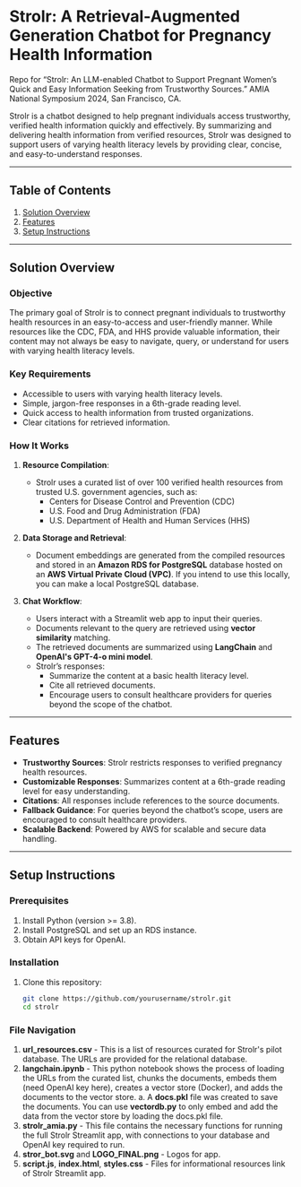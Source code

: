 # **Strolr: A Retrieval-Augmented Generation Chatbot for Pregnancy Health Information**
Repo for “Strolr: An LLM-enabled Chatbot to Support Pregnant Women’s Quick and Easy Information Seeking from Trustworthy Sources.”
AMIA National Symposium 2024, San Francisco, CA. 

Strolr is a chatbot designed to help pregnant individuals access trustworthy, verified health information quickly and effectively. By summarizing and delivering health information from verified resources, Strolr was designed to support users of varying health literacy levels by providing clear, concise, and easy-to-understand responses.

---

## **Table of Contents**
1. [Solution Overview](#solution-overview)
2. [Features](#features)
3. [Setup Instructions](#setup-instructions)


---

## **Solution Overview**

### **Objective**
The primary goal of Strolr is to connect pregnant individuals to trustworthy health resources in an easy-to-access and user-friendly manner. While resources like the CDC, FDA, and HHS provide valuable information, their content may not always be easy to navigate, query, or understand for users with varying health literacy levels.

### **Key Requirements**
- Accessible to users with varying health literacy levels.
- Simple, jargon-free responses in a 6th-grade reading level.
- Quick access to health information from trusted organizations.
- Clear citations for retrieved information.

### **How It Works**
1. **Resource Compilation**: 
   - Strolr uses a curated list of over 100 verified health resources from trusted U.S. government agencies, such as:
     - Centers for Disease Control and Prevention (CDC)
     - U.S. Food and Drug Administration (FDA)
     - U.S. Department of Health and Human Services (HHS)

2. **Data Storage and Retrieval**:
   - Document embeddings are generated from the compiled resources and stored in an **Amazon RDS for PostgreSQL** database hosted on an **AWS Virtual Private Cloud (VPC)**. If you intend to use this locally, you can make a local PostgreSQL database.

3. **Chat Workflow**:
   - Users interact with a Streamlit web app to input their queries.
   - Documents relevant to the query are retrieved using **vector similarity** matching.
   - The retrieved documents are summarized using **LangChain** and **OpenAI's GPT-4-o mini model**.
   - Strolr’s responses:
     - Summarize the content at a basic health literacy level.
     - Cite all retrieved documents.
     - Encourage users to consult healthcare providers for queries beyond the scope of the chatbot.

---

## **Features**
- **Trustworthy Sources**: Strolr restricts responses to verified pregnancy health resources.
- **Customizable Responses**: Summarizes content at a 6th-grade reading level for easy understanding.
- **Citations**: All responses include references to the source documents.
- **Fallback Guidance**: For queries beyond the chatbot’s scope, users are encouraged to consult healthcare providers.
- **Scalable Backend**: Powered by AWS for scalable and secure data handling.

---

## **Setup Instructions**

### **Prerequisites**
1. Install Python (version >= 3.8).
2. Install PostgreSQL and set up an RDS instance.
3. Obtain API keys for OpenAI.

### **Installation**
1. Clone this repository:
   ```bash
   git clone https://github.com/yourusername/strolr.git
   cd strolr

### **File Navigation**
1. **url_resources.csv** - This is a list of resources curated for Strolr's pilot database. The URLs are provided for the relational database.
2. **langchain.ipynb** - This python notebook shows the process of loading the URLs from the curated list, chunks the documents, embeds them (need OpenAI key here), creates a vector store (Docker), and adds the documents to the vector store.
  a. A **docs.pkl** file was created to save the documents. You can use **vectordb.py** to only embed and add the data from the vector store by loading the docs.pkl file.
3. **strolr_amia.py** - This file contains the necessary functions for running the full Strolr Streamlit app, with connections to your database and OpenAI key required to run.
4. **stror_bot.svg** and **LOGO_FINAL.png** - Logos for app.
5. **script.js**, **index.html**, **styles.css** - Files for informational resources link of Strolr Streamlit app. 
   

